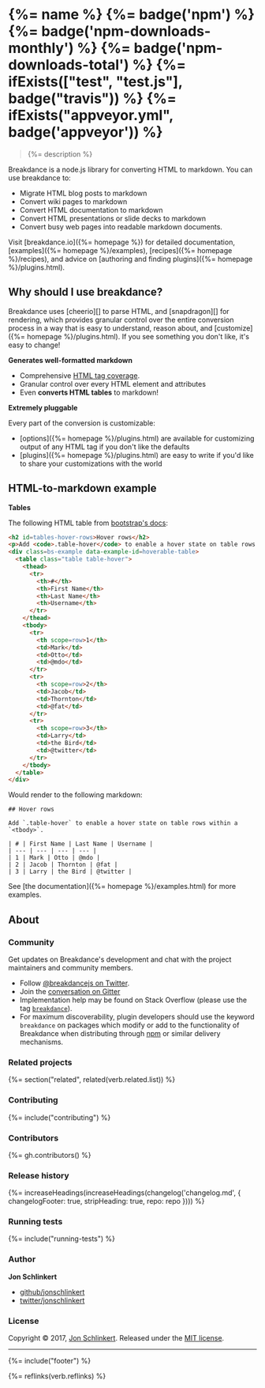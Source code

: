 # {%= name %} {%= badge('npm') %} {%= badge('npm-downloads-monthly') %}  {%= badge('npm-downloads-total') %} {%= ifExists(["test", "test.js"], badge("travis")) %} {%= ifExists("appveyor.yml", badge('appveyor')) %}

> {%= description %}

Breakdance is a node.js library for converting HTML to markdown. You can use breakdance to:

- Migrate HTML blog posts to markdown
- Convert wiki pages to markdown
- Convert HTML documentation to markdown
- Convert HTML presentations or slide decks to markdown
- Convert busy web pages into readable markdown documents. 

Visit [breakdance.io]({%= homepage %}) for detailed documentation, [examples]({%= homepage %}/examples), [recipes]({%= homepage %}/recipes), and advice on [authoring and finding plugins]({%= homepage %}/plugins.html).

## Why should I use breakdance?

Breakdance uses [cheerio][] to parse HTML, and [snapdragon][] for rendering, which provides granular control over the entire conversion process in a way that is easy to understand, reason about, and [customize]({%= homepage %}/plugins.html). If you see something you don't like, it's easy to change!


**Generates well-formatted markdown**

* Comprehensive [HTML tag coverage](lib/compiler.js). 
* Granular control over every HTML element and attributes
* Even **converts HTML tables** to markdown! 

**Extremely pluggable**

Every part of the conversion is customizable:

* [options]({%= homepage %}/plugins.html) are available for customizing output of any HTML tag if you don't like the defaults 
* [plugins]({%= homepage %}/plugins.html) are easy to write if you'd like to share your customizations with the world


## HTML-to-markdown example 

**Tables**

The following HTML table from [bootstrap's docs](https://github.com/twbs/bootstrap):

```html
<h2 id=tables-hover-rows>Hover rows</h2>
<p>Add <code>.table-hover</code> to enable a hover state on table rows within a <code>&lt;tbody&gt;</code>.</p>
<div class=bs-example data-example-id=hoverable-table>
  <table class="table table-hover">
    <thead>
      <tr>
        <th>#</th>
        <th>First Name</th>
        <th>Last Name</th>
        <th>Username</th>
      </tr>
    </thead>
    <tbody>
      <tr>
        <th scope=row>1</th>
        <td>Mark</td>
        <td>Otto</td>
        <td>@mdo</td>
      </tr>
      <tr>
        <th scope=row>2</th>
        <td>Jacob</td>
        <td>Thornton</td>
        <td>@fat</td>
      </tr>
      <tr>
        <th scope=row>3</th>
        <td>Larry</td>
        <td>the Bird</td>
        <td>@twitter</td>
      </tr>
    </tbody>
  </table>
</div>
```

Would render to the following markdown:

```
## Hover rows

Add `.table-hover` to enable a hover state on table rows within a `<tbody>`.

| # | First Name | Last Name | Username |
| --- | --- | --- | --- |
| 1 | Mark | Otto | @mdo |
| 2 | Jacob | Thornton | @fat |
| 3 | Larry | the Bird | @twitter |
```


See [the documentation]({%= homepage %}/examples.html) for more examples.

## About
### Community

Get updates on Breakdance's development and chat with the project maintainers and community members.

- Follow [@breakdancejs on Twitter](https://twitter.com/breakdancejs).
- Join the [conversation on Gitter](https://gitter.im/breakdance/breakdance?utm_source=share-link&utm_medium=link&utm_campaign=share-link)
- Implementation help may be found on Stack Overflow (please use the tag [`breakdance`](https://stackoverflow.com/questions/tagged/breakdance)).
- For maximum discoverability, plugin developers should use the keyword `breakdance` on packages which modify or add to the functionality of Breakdance when distributing through [npm](https://www.npmjs.com/browse/keyword/breakdance) or similar delivery mechanisms.

### Related projects
{%= section("related", related(verb.related.list)) %}

### Contributing
{%= include("contributing") %}

### Contributors
{%= gh.contributors() %}

### Release history
{%= increaseHeadings(increaseHeadings(changelog('changelog.md', {
  changelogFooter: true,
  stripHeading: true, 
  repo: repo
}))) %}

### Running tests
{%= include("running-tests") %}

### Author

**Jon Schlinkert**

* [github/jonschlinkert](https://github.com/jonschlinkert)
* [twitter/jonschlinkert](https://twitter.com/jonschlinkert)

### License
Copyright © 2017, [Jon Schlinkert](https://github.com/jonschlinkert).
Released under the [MIT license](LICENSE).

***

{%= include("footer") %}

{%= reflinks(verb.reflinks) %}
